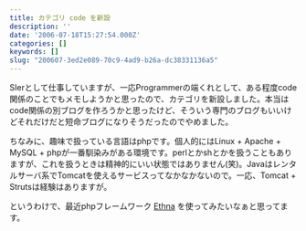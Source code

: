 ```yaml
---
title: カテゴリ code を新設
description: ''
date: '2006-07-18T15:27:54.000Z'
categories: []
keywords: []
slug: "200607-3ed2e089-70c9-4ad9-b26a-dc38331136a5"
---
```

SIerとして仕事していますが、一応Programmerの端くれとして、ある程度code関係のことでもメモしようかと思ったので、カテゴリを新設しました。本当はcode関係の別ブログを作ろうかと思ったけど、そういう専門のブログもいいけどそれだけだと短命ブログになりそうだったのでやめました。

ちなみに、趣味で扱っている言語はphpです。個人的にはLinux + Apache + MySQL + phpが一番馴染みがある環境です。perlとかshとかを扱うこともありますが、これを扱うときは精神的にいい状態ではありません(笑)。Javaはレンタルサーバ系でTomcatを使えるサービスってなかなかないので。一応、Tomcat + Strutsは経験はありますが。

というわけで、最近phpフレームワーク [Ethna](http://ethna.jp/) を使ってみたいなぁと思ってます。